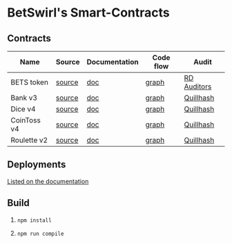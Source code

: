 # BetSwirl's Smart-Contracts

## Contracts

| Name       | Source                                   | Documentation              | Code flow                       | Audit                                                                                 |
| ---------- | ---------------------------------------- | -------------------------- | ------------------------------- | ------------------------------------------------------------------------------------- |
| BETS token | [source](./contracts/BetsToken.sol)      | [doc](./docs/BetsToken.md) | [graph](./graphs/BetsToken.svg) | [RD Auditors](./audits/BetSwirl-Token_Smart_Contract_Security_Report_03.03.22.pdf)    |
| Bank v3       | [source](./contracts/bank/Bank.sol)      | [doc](./docs/Bank.md)      | [graph](./graphs/Bank.svg)      | [Quillhash](https://github.com/Quillhash/QuillAudit_Reports/blob/master/BetSwirlSmart%20Contract%20Audit%20Report%20-%20QuillAudits.pdf)     |
| Dice v4      | [source](./contracts/games/Dice.sol)     | [doc](./docs/Dice.md)      | [graph](./graphs/Dice.svg)      | [Quillhash](https://github.com/Quillhash/QuillAudit_Reports/blob/master/BetSwirlSmart%20Contract%20Audit%20Report%20-%20QuillAudits.pdf)     |
| CoinToss v4  | [source](./contracts/games/CoinToss.sol) | [doc](./docs/CoinToss.md)  | [graph](./graphs/CoinToss.svg)  | [Quillhash](https://github.com/Quillhash/QuillAudit_Reports/blob/master/BetSwirlSmart%20Contract%20Audit%20Report%20-%20QuillAudits.pdf) |
| Roulette v2  | [source](./contracts/games/Roulette.sol) | [doc](./docs/Roulette.md)  | [graph](./graphs/Roulette.svg)  | [Quillhash](https://github.com/Quillhash/QuillAudit_Reports/blob/master/BetSwirlSmart%20Contract%20Audit%20Report%20-%20QuillAudits.pdf) |

## Deployments

[Listed on the documentation](https://documentation.betswirl.com/ecosystem/contracts)

## Build

1) `npm install`

2) `npm run compile`
